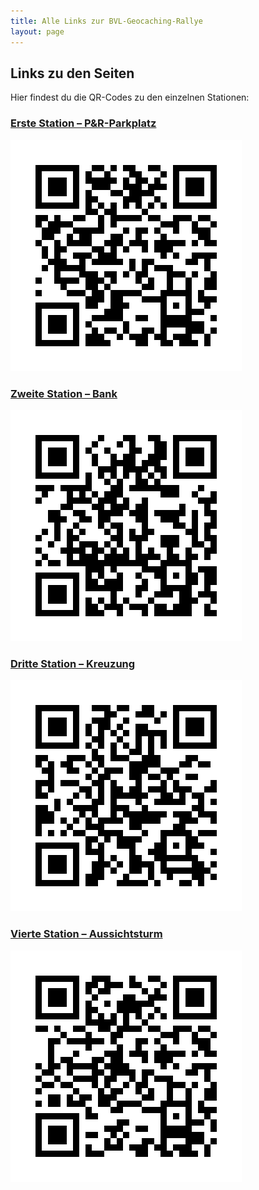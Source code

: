 ```yaml
---
title: Alle Links zur BVL-Geocaching-Rallye
layout: page
---
```


## Links zu den Seiten

Hier findest du die QR-Codes zu den einzelnen Stationen:

### [Erste Station – P&R-Parkplatz](parkplatz)
![Parkplatz QR-Code](qrcodes/parkplatz.png)

### [Zweite Station – Bank](banana)
![Banana QR-Code](qrcodes/banana.png)

### [Dritte Station – Kreuzung](carrot)
![Carrot QR-Code](qrcodes/carrot.png)

### [Vierte Station – Aussichtsturm](dragonfruit)
![Dragonfruit QR-Code](qrcodes/dragonfruit.png)
